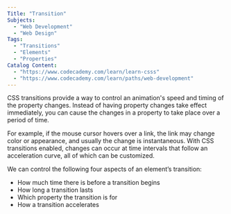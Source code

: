 ```yaml
---
Title: "Transition"
Subjects:
  - "Web Development"
  - "Web Design"
Tags: 
  - "Transitions"
  - "Elements"
  - "Properties"
Catalog Content:
  - "https://www.codecademy.com/learn/learn-csss"
  - "https://www.codecademy.com/learn/paths/web-development"
---
```


CSS transitions provide a way to control an animation's speed and timing of the property changes. Instead of having property changes take effect immediately, you can cause the changes in a property to take place over a period of time. 

For example, if the mouse cursor hovers over a link, the link may change color or appearance, and usually the change is instantaneous. With CSS transitions enabled, changes can occur at time intervals that follow an acceleration curve, all of which can be customized.

We can control the following four aspects of an element’s transition:

- How much time there is before a transition begins
- How long a transition lasts
- Which property the transition is for
- How a transition accelerates

